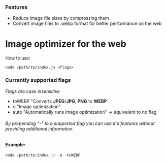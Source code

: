 ### Features

- Reduce image file sizes by compressing them
- Convert image files to .webp format for better performance on the web

# Image optimizer for the web

How to use:
```shell 
node /path/to/index.js <flags>
```

### Currently supported flags
*Flags are case insensitive*

- toWEBP
"Converts **JPEG**/**JPG**, **PNG** to **WEBP**
- o
"Image optimization"
- auto
"Automatically runs image optimization" -> equivalent to no flag

###### *By prepending "-" to a supported flag you can use it`s features without providing additional information*

#### Example:
```javascript
node /path/to/index.js -o -toWEBP
```
